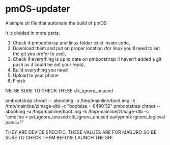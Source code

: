 # pmOS-updater
A simple sh file that automate the build of pmOS

It is divided in more parts:

1) Check if pmbootstrap and linux folder exist inside code,
2) Download them and put on proper location (for linux you'll need to set the git you prefer to use),
3) Check if everything is up to date on pmbootstrap (I haven't added a git push as it could be not your repo),
4) Build everything you need
5) Upload to your phone
6) Finish

NB: BE SURE TO CHECK THESE clk_ignore_unused

pmbootstrap chroot -- abootimg -u /tmp/mainline/boot.img  -k /tmp/mainline/zImage-dtb -c "bootsize = 6490112"
pmbootstrap chroot -- abootimg -u /tmp/mainline/boot.img  -k /tmp/mainline/zImage-dtb -c "cmdline = pd_ignore_unused clk_ignore_unused earlyprintk ignore_loglevel panic=1"

THEY ARE DEVICE SPECIFIC. THESE VALUES ARE FOR MAGURO SO BE SURE TO CHECK THEM BEFORE LAUNCH THE SH!
